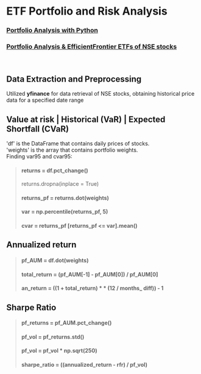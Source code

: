 # ETF Portfolio and Risk Analysis
### [Portfolio Analysis with Python](https://github.com/s1dewalker/Portfolio_Analysis/blob/main/Portfolio_Analysis.ipynb) <br/>
### [Portfolio Analysis & EfficientFrontier ETFs of NSE stocks](https://github.com/s1dewalker/Portfolio_Analysis/blob/main/ETFs.ipynb)
<br/> 

## Data Extraction and Preprocessing <br/>
Utilized **yfinance** for data retrieval of NSE stocks, obtaining historical price data for a specified date range

## Value at risk | Historical (VaR) | Expected Shortfall (CVaR) <br/>
'df' is the DataFrame that contains daily prices of stocks. <br/>
'weights' is the array that contains portfolio weights. <br/>
 Finding var95 and cvar95:<br/>
> #### returns = df.pct_change()
> returns.dropna(inplace = True)
> #### returns_pf = returns.dot(weights)
> #### var = np.percentile(returns_pf, 5)
> #### cvar = returns_pf [returns_pf <= var].mean()

## Annualized return <br/>
> #### pf_AUM = df.dot(weights)
> #### total_return = (pf_AUM[-1] - pf_AUM[0]) / pf_AUM[0]
> #### an_return = ((1 + total_return) * * (12 / months_ diff)) - 1

## Sharpe Ratio <br/>

> #### pf_returns = pf_AUM.pct_change()
> #### pf_vol = pf_returns.std()
> #### pf_vol = pf_vol * np.sqrt(250)
> #### sharpe_ratio = ((annualized_return - rfr) / pf_vol)
